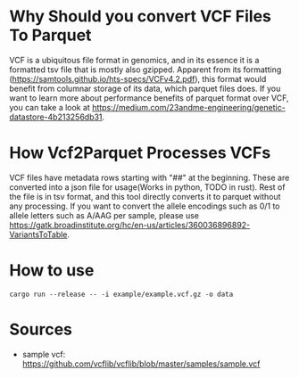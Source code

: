 # Why Should you convert VCF Files To Parquet

VCF is a ubiquitous file format in genomics, and in its essence it is a formatted tsv file that is mostly also gzipped. Apparent from its formatting (https://samtools.github.io/hts-specs/VCFv4.2.pdf), this format would benefit from columnar storage of its data, which parquet files does. If you want to learn more about performance benefits of parquet format over VCF, you can take a look at https://medium.com/23andme-engineering/genetic-datastore-4b213256db31.

# How Vcf2Parquet Processes VCFs

VCF files have metadata rows starting with "##" at the beginning. These are converted into a json file for usage(Works in python, TODO in rust). Rest of the file is in tsv format, and this tool directly converts it to parquet without any processing. If you want to convert the allele encodings such as 0/1 to allele letters such as A/AAG per sample, please 
use https://gatk.broadinstitute.org/hc/en-us/articles/360036896892-VariantsToTable.

# How to use

```
cargo run --release -- -i example/example.vcf.gz -o data
```

# Sources

-   sample vcf: https://github.com/vcflib/vcflib/blob/master/samples/sample.vcf